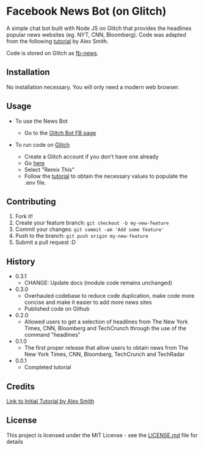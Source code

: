 # Facebook News Bot (on Glitch)

A simple chat bot built with Node JS on Glitch that provides the headlines popular news websites (eg. NYT, CNN, Bloomberg). Code was adapted from the following [tutorial](https://blog.z-dev.io/build-a-facebook-bot-in-glitch-c39ca1609a9b) by Alex Smith. 

Code is stored on Glitch as [fb-news](https://glitch.com/edit/#!/fb-news).

## Installation
No installation necessary. You will only need a modern web browser.

## Usage

* To use the News Bot
    * Go to the [Glitch Bot FB page](https://www.facebook.com/Glitch-Bot-2039854462996884/)
    
* To run code on [Glitch](https://glitch.com/)
    * Create a Glitch account if you don't have one already
    * Go [here](https://glitch.com/edit/#!/fb-news)
    * Select "Remix This"
    * Follow the [tutorial](https://blog.z-dev.io/build-a-facebook-bot-in-glitch-c39ca1609a9b) to obtain the necessary values to populate the .env file.

## Contributing

1. Fork it!
2. Create your feature branch: `git checkout -b my-new-feature`
3. Commit your changes: `git commit -am 'Add some feature'`
4. Push to the branch: `git push origin my-new-feature`
5. Submit a pull request :D

## History

* 0.3.1
    * CHANGE: Update docs (module code remains unchanged)
* 0.3.0
    * Overhauled codebase to reduce code duplication, make code more concise and make it easier to add more news sites
    * Published code on Github
* 0.2.0
    * Allowed users to get a selection of headlines from The New York Times, CNN, Bloomberg and TechCrunch through the use of the command "headlines"
* 0.1.0
    * The first proper release that allow users to obtain news from The New York Times, CNN, Bloomberg, TechCrunch and TechRadar
* 0.0.1
    * Completed tutorial


## Credits

[Link to Initial Tutorial by Alex Smith](https://blog.z-dev.io/build-a-facebook-bot-in-glitch-c39ca1609a9b)

## License

This project is licensed under the MIT License - see the [LICENSE.md](LICENSE.md) file for details
